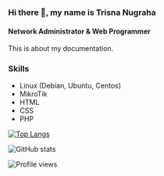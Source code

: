 ### Hi there 👋, my name is Trisna Nugraha
#### Network Administrator & Web Programmer
This is about my documentation.

### Skills
- Linux (Debian, Ubuntu, Centos)
- MikroTik
- HTML
- CSS
- PHP 

[![Top Langs](https://github-readme-stats.vercel.app/api/top-langs/?username=trisnanugraha)](https://github.com/anuraghazra/github-readme-stats)

![GitHub stats](https://github-readme-stats.vercel.app/api?username=trisnanugraha&show_icons=true)  

![Profile views](https://gpvc.arturio.dev/trisnanugraha)  
